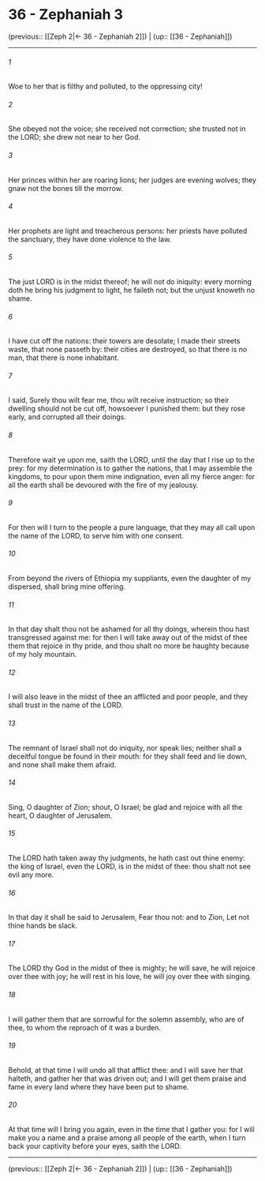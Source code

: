 # 36 - Zephaniah 3

(previous:: [[Zeph 2|← 36 - Zephaniah 2]]) | (up:: [[36 - Zephaniah]])

***


###### 1 
Woe to her that is filthy and polluted, to the oppressing city! 

###### 2 
She obeyed not the voice; she received not correction; she trusted not in the LORD; she drew not near to her God. 

###### 3 
Her princes within her are roaring lions; her judges are evening wolves; they gnaw not the bones till the morrow. 

###### 4 
Her prophets are light and treacherous persons: her priests have polluted the sanctuary, they have done violence to the law. 

###### 5 
The just LORD is in the midst thereof; he will not do iniquity: every morning doth he bring his judgment to light, he faileth not; but the unjust knoweth no shame. 

###### 6 
I have cut off the nations: their towers are desolate; I made their streets waste, that none passeth by: their cities are destroyed, so that there is no man, that there is none inhabitant. 

###### 7 
I said, Surely thou wilt fear me, thou wilt receive instruction; so their dwelling should not be cut off, howsoever I punished them: but they rose early, and corrupted all their doings. 

###### 8 
Therefore wait ye upon me, saith the LORD, until the day that I rise up to the prey: for my determination is to gather the nations, that I may assemble the kingdoms, to pour upon them mine indignation, even all my fierce anger: for all the earth shall be devoured with the fire of my jealousy. 

###### 9 
For then will I turn to the people a pure language, that they may all call upon the name of the LORD, to serve him with one consent. 

###### 10 
From beyond the rivers of Ethiopia my suppliants, even the daughter of my dispersed, shall bring mine offering. 

###### 11 
In that day shalt thou not be ashamed for all thy doings, wherein thou hast transgressed against me: for then I will take away out of the midst of thee them that rejoice in thy pride, and thou shalt no more be haughty because of my holy mountain. 

###### 12 
I will also leave in the midst of thee an afflicted and poor people, and they shall trust in the name of the LORD. 

###### 13 
The remnant of Israel shall not do iniquity, nor speak lies; neither shall a deceitful tongue be found in their mouth: for they shall feed and lie down, and none shall make them afraid. 

###### 14 
Sing, O daughter of Zion; shout, O Israel; be glad and rejoice with all the heart, O daughter of Jerusalem. 

###### 15 
The LORD hath taken away thy judgments, he hath cast out thine enemy: the king of Israel, even the LORD, is in the midst of thee: thou shalt not see evil any more. 

###### 16 
In that day it shall be said to Jerusalem, Fear thou not: and to Zion, Let not thine hands be slack. 

###### 17 
The LORD thy God in the midst of thee is mighty; he will save, he will rejoice over thee with joy; he will rest in his love, he will joy over thee with singing. 

###### 18 
I will gather them that are sorrowful for the solemn assembly, who are of thee, to whom the reproach of it was a burden. 

###### 19 
Behold, at that time I will undo all that afflict thee: and I will save her that halteth, and gather her that was driven out; and I will get them praise and fame in every land where they have been put to shame. 

###### 20 
At that time will I bring you again, even in the time that I gather you: for I will make you a name and a praise among all people of the earth, when I turn back your captivity before your eyes, saith the LORD.

***

(previous:: [[Zeph 2|← 36 - Zephaniah 2]]) | (up:: [[36 - Zephaniah]])
